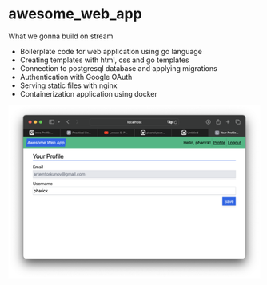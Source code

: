 # awesome_web_app

What we gonna build on stream

- Boilerplate code for web application using go language
- Creating templates with html, css and go templates
- Connection to postgresql database and applying migrations
- Authentication with Google OAuth
- Serving static files with nginx
- Containerization application using docker

![Screenshot](screen.png)
